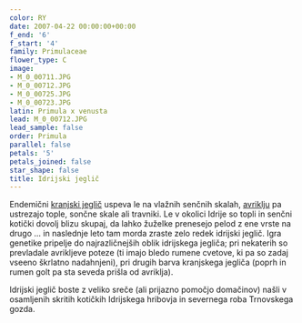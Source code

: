 ```yaml
---
color: RY
date: 2007-04-22 00:00:00+00:00
f_end: '6'
f_start: '4'
family: Primulaceae
flower_type: C
image:
- M_0_00711.JPG
- M_0_00712.JPG
- M_0_00725.JPG
- M_0_00723.JPG
latin: Primula x venusta
lead: M_0_00712.JPG
lead_sample: false
order: Primula
parallel: false
petals: '5'
petals_joined: false
star_shape: false
title: Idrijski jeglič
---
```

Endemični [kranjski jeglič](../../primulacarniolica/kranjski-jegli&#269;/) uspeva le na vlažnih senčnih skalah, [avriklju](../../primulaauricula/avrikelj/) pa ustrezajo tople, sončne skale ali travniki. Le v okolici Idrije so topli in senčni kotički dovolj blizu skupaj, da lahko žuželke prenesejo pelod z ene vrste na drugo \... in naslednje leto tam morda zraste zelo redek idrijski jeglič. Igra genetike pripelje do najrazličnejših oblik idrijskega jegliča; pri nekaterih so prevladale avrikljeve poteze (ti imajo bledo rumene cvetove, ki pa so zadaj vseeno škrlatno nadahnjeni), pri drugih barva kranjskega jegliča (poprh in rumen golt pa sta seveda prišla od avriklja).

Idrijski jeglič boste z veliko sreče (ali prijazno pomočjo domačinov) našli v osamljenih skritih kotičkih Idrijskega hribovja in severnega roba Trnovskega gozda.
